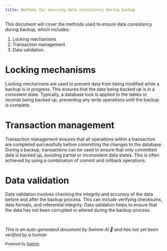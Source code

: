 ```yaml
---
title: Methods for ensuring data consistency during backup
---
```

This document will cover the methods used to ensure data consistency during backup, which includes:

1. Locking mechanisms
2. Transaction management
3. Data validation.

# Locking mechanisms

Locking mechanisms are used to prevent data from being modified while a backup is in progress. This ensures that the data being backed up is in a consistent state. Typically, a database lock is applied to the tables or records being backed up, preventing any write operations until the backup is complete.

# Transaction management

Transaction management ensures that all operations within a transaction are completed successfully before committing the changes to the database. During a backup, transactions can be used to ensure that only committed data is backed up, avoiding partial or inconsistent data states. This is often achieved by using a combination of commit and rollback operations.

# Data validation

Data validation involves checking the integrity and accuracy of the data before and after the backup process. This can include verifying checksums, data formats, and referential integrity. Data validation helps to ensure that the data has not been corrupted or altered during the backup process.

&nbsp;

*This is an auto-generated document by Swimm AI 🌊 and has not yet been verified by a human*

<SwmMeta version="3.0.0" repo-id="Z2l0aHViJTNBJTNBa2VsbG8lM0ElM0Fzd2ltbWlv" repo-name="kello"><sup>Powered by [Swimm](/)</sup></SwmMeta>
